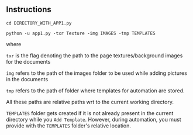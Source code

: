 ## Instructions

`cd DIRECTORY_WITH_APP1.py`


`python -u app1.py -txr Texture -img IMAGES -tmp TEMPLATES`

where 

  `txr` is the flag denoting the path to the page textures/background images for the documents 

  `img` refers to the path of the images folder to be used while adding pictures in the documents 
  
  `tmp` refers to the path of folder where templates for automation are stored.


All these paths are relative paths wrt to the current working directory.

`TEMPLATES`  folder gets created if it is not already present in the current directory while you `Add Template`.
However, during automation, you must provide with the `TEMPLATES` folder's relative location.



